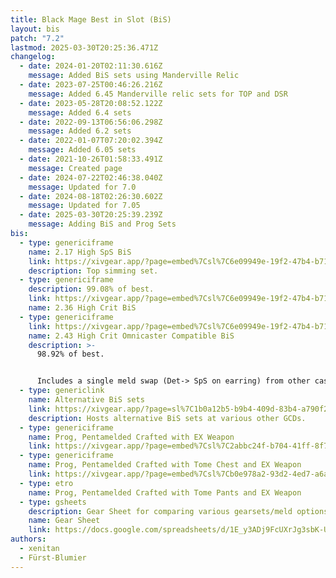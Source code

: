 ```yaml
---
title: Black Mage Best in Slot (BiS)
layout: bis
patch: "7.2"
lastmod: 2025-03-30T20:25:36.471Z
changelog:
  - date: 2024-01-20T02:11:30.616Z
    message: Added BiS sets using Manderville Relic
  - date: 2023-07-25T00:46:26.216Z
    message: Added 6.45 Manderville relic sets for TOP and DSR
  - date: 2023-05-28T20:08:52.122Z
    message: Added 6.4 sets
  - date: 2022-09-13T06:56:06.298Z
    message: Added 6.2 sets
  - date: 2022-01-07T07:20:02.394Z
    message: Added 6.05 sets
  - date: 2021-10-26T01:58:33.491Z
    message: Created page
  - date: 2024-07-22T02:46:38.040Z
    message: Updated for 7.0
  - date: 2024-08-18T02:26:30.602Z
    message: Updated for 7.05
  - date: 2025-03-30T20:25:39.239Z
    message: Adding BiS and Prog Sets
bis:
  - type: genericiframe
    name: 2.17 High SpS BiS
    link: https://xivgear.app/?page=embed%7Csl%7C6e09949e-19f2-47b4-b711-242cef40faaa&onlySetIndex=0
    description: Top simming set.
  - type: genericiframe
    description: 99.08% of best.
    link: https://xivgear.app/?page=embed%7Csl%7C6e09949e-19f2-47b4-b711-242cef40faaa&onlySetIndex=3
    name: 2.36 High Crit BiS
  - type: genericiframe
    link: https://xivgear.app/?page=embed%7Csl%7C6e09949e-19f2-47b4-b711-242cef40faaa&onlySetIndex=6
    name: 2.43 High Crit Omnicaster Compatible BiS
    description: >-
      98.92% of best.


      Includes a single meld swap (Det-> SpS on earring) from other caster BiS sets.
  - type: genericlink
    name: Alternative BiS sets
    link: https://xivgear.app/?page=sl%7C1b0a12b5-b9b4-409d-83b4-a790f2f27f67
    description: Hosts alternative BiS sets at various other GCDs.
  - type: genericiframe
    name: Prog, Pentamelded Crafted with EX Weapon
    link: https://xivgear.app/?page=embed%7Csl%7C2abbc24f-b704-41ff-8f73-fc3c61c9ece3&onlySetIndex=0
  - type: genericiframe
    name: Prog, Pentamelded Crafted with Tome Chest and EX Weapon
    link: https://xivgear.app/?page=embed%7Csl%7Cb0e978a2-93d2-4ed7-a6a2-e007d04889fd&onlySetIndex=0
  - type: etro
    name: Prog, Pentamelded Crafted with Tome Pants and EX Weapon
  - type: gsheets
    description: Gear Sheet for comparing various gearsets/meld options.
    name: Gear Sheet
    link: https://docs.google.com/spreadsheets/d/1E_y3ADj9FcUXrJg3sbK-UiIcOoYawB8Et9P-LfxT_TE/edit?gid=654212594#gid=654212594
authors:
  - xenitan
  - Fürst-Blumier
---
```

